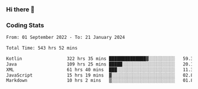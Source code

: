 ### Hi there 👋

<!--
**Girrafeec/girrafeec** is a ✨ _special_ ✨ repository because its `README.md` (this file) appears on your GitHub profile.

Here are some ideas to get you started:

- 🔭 I’m currently working on ...
- 🌱 I’m currently learning ...
- 👯 I’m looking to collaborate on ...
- 🤔 I’m looking for help with ...
- 💬 Ask me about ...
- 📫 How to reach me: ...
- 😄 Pronouns: ...
- ⚡ Fun fact: ...
-->

### Coding Stats
<!--START_SECTION:waka-->

```txt
From: 01 September 2022 - To: 21 January 2024

Total Time: 543 hrs 52 mins

Kotlin                 322 hrs 35 mins ██████████████▓░░░░░░░░░░   59.31 %
Java                   109 hrs 25 mins █████░░░░░░░░░░░░░░░░░░░░   20.12 %
XML                    61 hrs 40 mins  ███░░░░░░░░░░░░░░░░░░░░░░   11.34 %
JavaScript             15 hrs 19 mins  ▓░░░░░░░░░░░░░░░░░░░░░░░░   02.82 %
Markdown               10 hrs 2 mins   ▒░░░░░░░░░░░░░░░░░░░░░░░░   01.84 %
```

<!--END_SECTION:waka-->
